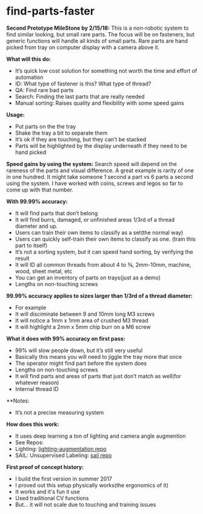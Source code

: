 # find-parts-faster
**Second Prototype MileStone by 2/15/18:**
This is a non-robotic system to find similar looking, but small rare parts. The focus will be on fasteners, but generic functions will handle all kinds of small parts. Rare parts are hand picked from tray on computer display with a camera above it. 

**What will this do:**
* It’s quick low cost solution for something not worth the time and effort of automation
* ID: What type of fastener is this? What type of thread?
* QA: Find rare bad parts 
* Search: Finding the last parts that are really needed
* Manual sorting: Raises quality and flexibility with some speed gains

**Usage:**
* Put parts on the the tray
* Shake the tray a bit to separate them
* It’s ok if they are touching, but they can’t be stacked
* Parts will be highlighted by the display underneath if they need to be hand picked

**Speed gains by using the system:**
Search speed will depend on the rareness of the parts and visual difference. A great example is rarity of one in one hundred. It might take someone 1 second a part vs 6 parts a second using the system. I have worked with coins, screws and legos so far to come up with that number. 

**With 99.99% accuracy:**
* It will find parts that don’t belong 
* It will find burrs, damaged, or unfinished areas 1/3rd of a thread diameter and up. 
* Users can train their own items to classify as a set(the normal way) 
* Users can quickly self-train their own items to classify as one. (train this part to itself)
* It’s not a sorting system, but it can speed hand sorting, by verifying the result
* It will ID all common threads from about 4 to ⅜, 2mm-10mm, machine, wood, sheet metal, etc
* You can get an inventory of parts on trays(just as a demo) 
* Lengths on non-touching screws

**99.99% accuracy applies to sizes larger than 1/3rd of a thread diameter:**
* For example 
* It will disciminate between 9 and 10mm long M3 screws
* It will notice a 1mm x 1mm area of crushed M3 thread
* It will highlight a 2mm x 5mm chip burr on a M6 screw

**What it does with 99% accuracy on first pass:**
* 99% will slow people down, but it’s still very useful 
* Basically this means you will need to jiggle the tray more that once
* The operator might find part before the system does
* Lengths on non-touching screws 
* It will find parts and areas of parts that just don’t match as well(for whatever reason) 
* Internal thread ID

**Notes: 
* It’s not a precise measuring system

**How does this work:**
* It uses deep learning a ton of lighting and camera angle augmention
* See Repos:
* Lighting: [lighting-augmentation repo](https://github.com/GemHunt/lighting-augmentation)
* SAIL: Unsupervised Labeling: [sail repo](https://github.com/GemHunt/sail)


**First proof of concept history:**
* I build the first version in summer 2017
* I proved out this setup physically works(the ergonomics of it)
* It works and it's fun it use
* Used traditional CV functions
* But... it will not scale due to touching and training issues





